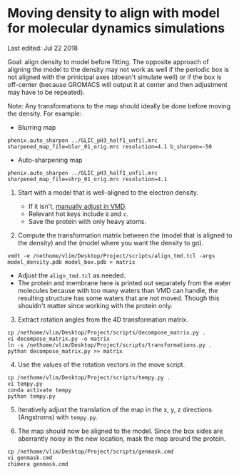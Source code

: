 # Moving density to align with model for molecular dynamics simulations

Last edited: Jul 22 2018

Goal: align density to model before fitting. The opposite approach of aligning the model to the density may not work as well if the periodic box is not aligned with the prinicipal axes (doesn't simulate well) or if the box is off-center (because GROMACS will output it at center and then adjustment may have to be repeated).

Note: Any transformations to the map should ideally be done before moving the density. For example:
 * Blurring map
```
phenix.auto_sharpen ../GLIC_pH3_half1_unfil.mrc sharpened_map_file=blur_01_orig.mrc resolution=4.1 b_sharpen=-50
```
 * Auto-sharpening map
```
phenix.auto_sharpen ../GLIC_pH3_half1_unfil.mrc sharpened_map_file=shrp_01_orig.mrc resolution=4.1
```


1. Start with a model that is well-aligned to the electron density. 
    * If it isn't, [manually adjust in VMD](https://www.ks.uiuc.edu/Research/vmd/current/ug/node33.html).
    * Relevant hot keys include `8` and `c`.
    * Save the protein with only heavy atoms.

2. Compute the transformation matrix between the (model that is aligned to the density) and the (model where you want the density to go).

```
vmdt -e /nethome/vlim/Desktop/Project/scripts/align_tmd.tcl -args model_density.pdb model_box.pdb > matrix
```

 * Adjust the `align_tmd.tcl` as needed.
 * The protein and membrane here is printed out separately from the water molecules because with too many waters than VMD can handle, the resulting structure has some waters that are not moved. Though this shouldn't matter since working with the protein only.

3. Extract rotation angles from the 4D transformation matrix. 

```
cp /nethome/vlim/Desktop/Project/scripts/decompose_matrix.py .
vi decompose_matrix.py -o matrix 
ln -s /nethome/vlim/Desktop/Project/scripts/transformations.py .
python decompose_matrix.py >> matrix
```

4. Use the values of the rotation vectors in the move script.

```
cp /nethome/vlim/Desktop/Project/scripts/tempy.py .
vi tempy.py
conda activate tempy
python tempy.py
```

5. Iteratively adjust the translation of the map in the x, y, z directions (Angstroms) with `tempy.py`.

6. The map should now be aligned to the model. Since the box sides are aberrantly noisy in the new location, mask the map around the protein.

```
cp /nethome/vlim/Desktop/Project/scripts/genmask.cmd
vi genmask.cmd
chimera genmask.cmd
```


